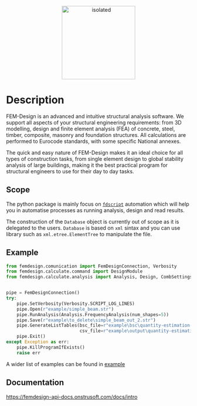 

<a href="https://strusoft.com/software/3d-structural-analysis-software-fem-design/" target="_blank">
    <p align="center">
        <img src="https://raw.githubusercontent.com/strusoft/femdesign-api/refs/heads/master/FemDesign.Core/Resources/icons/FemDesignAPI.png" alt="isolated" width="200" style="centre"/>
    </p>
</a>

# Description

FEM-Design is an advanced and intuitive structural analysis software. We support all aspects of your structural engineering requirements: from 3D modelling, design and finite element analysis (FEA) of concrete, steel, timber, composite, masonry and foundation structures. All calculations are performed to Eurocode standards, with some specific National annexes.

The quick and easy nature of FEM-Design makes it an ideal choice for all types of construction tasks, from single element design to global stability analysis of large buildings, making it the best practical program for structural engineers to use for their day to day tasks.


## Scope

The python package is mainly focus on [`fdscript`](https://femdesign-api-docs.onstrusoft.com/docs/advanced/fdscript) automation which will help you in automatise processes as running analysis, design and read results.

The construction of the `Database` object is currently out of scope as it is delegated to the users. `Database` is based on `xml` sintax and you can use library such as `xml.etree.ElementTree` to manipulate the file.

## Example

```python
from femdesign.comunication import FemDesignConnection, Verbosity
from femdesign.calculate.command import DesignModule
from femdesign.calculate.analysis import Analysis, Design, CombSettings, CombItem


pipe = FemDesignConnection()
try:
    pipe.SetVerbosity(Verbosity.SCRIPT_LOG_LINES)
    pipe.Open(r"example/simple_beam.str")
    pipe.RunAnalysis(Analysis.FrequencyAnalysis(num_shapes=5))
    pipe.Save(r"example\to_delete\simple_beam_out_2.str")
    pipe.GenerateListTables(bsc_file=r"example\bsc\quantity-estimation-steel.bsc",
                            csv_file=r"example\output\quantity-estimation-steel.csv")
    pipe.Exit()
except Exception as err:
    pipe.KillProgramIfExists()
    raise err
```

A wider list of examples can be found in [example](https://github.com/strusoft/femdesign-api/tree/master/FemDesign.Examples/Python)

## Documentation

https://femdesign-api-docs.onstrusoft.com/docs/intro